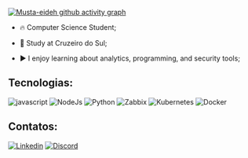 [![Musta-eideh github activity graph](https://github-readme-activity-graph.vercel.app/graph?username=Musta-eideh&theme=react-dark)](https://github.com/ashutosh00710/github-readme-activity-graph)

- 🔥  Computer Science Student;

- 🔭 Study at Cruzeiro do Sul;

- ▶️ I enjoy learning about analytics, programming, and security tools;

## Tecnologias:
<div style="display: inline_block">
    <img aling="center" src="https://img.shields.io/badge/JavaScript-F7DF1E?style=for-the-badge&logo=javascript&logoColor=black" alt="javascript">
    <img aling="center" src="https://img.shields.io/badge/Node.js-43853D?style=for-the-badge&logo=node.js&logoColor=white" alt="NodeJs">
    <img aling="center" src="https://img.shields.io/badge/Python-43853D?style=for-the-badge&logo=python.js&logoColor=white" alt="Python">
    <img aling="center" src="https://img.shields.io/badge/Zabbix-43853D?style=for-the-badge&logo=zabbix.js&logoColor=white" alt="Zabbix">
    <img aling="center" src="https://img.shields.io/badge/Kubernetes-43853D?style=for-the-badge&logo=kubernetes.js&logoColor=white" alt="Kubernetes">
    <img aling="center" src="https://img.shields.io/badge/Docker-43853D?style=for-the-badge&logo=docker.js&logoColor=white" alt="Docker">
</div>

## Contatos:
[![Linkedin](https://img.shields.io/badge/LinkedIn-0077B5?style=for-the-badge&logo=linkedin&logoColor=white)](https://www.linkedin.com/in/mustafa-eideh-b853581b4/)
[![Discord](https://img.shields.io/badge/Discord-7289DA?style=for-the-badge&logo=discord&logoColor=white)](https://discord.com/channels/@me)
